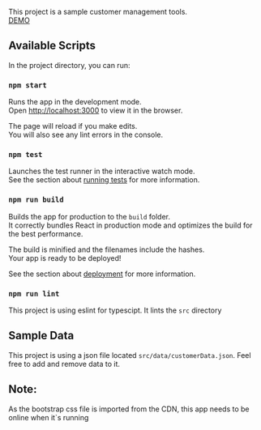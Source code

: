 This project is a sample customer management tools.<br>
[DEMO](https://ahadyekta.github.io/react-redux-typescript-customer-management)
## Available Scripts

In the project directory, you can run:

### `npm start`

Runs the app in the development mode.<br>
Open [http://localhost:3000](http://localhost:3000) to view it in the browser.

The page will reload if you make edits.<br>
You will also see any lint errors in the console.

### `npm test`

Launches the test runner in the interactive watch mode.<br>
See the section about [running tests](https://facebook.github.io/create-react-app/docs/running-tests) for more information.

### `npm run build`

Builds the app for production to the `build` folder.<br>
It correctly bundles React in production mode and optimizes the build for the best performance.

The build is minified and the filenames include the hashes.<br>
Your app is ready to be deployed!

See the section about [deployment](https://facebook.github.io/create-react-app/docs/deployment) for more information.

### `npm run lint`

This project is using eslint for typescipt. It lints the `src` directory


## Sample Data

This project is using a json file located `src/data/customerData.json`. Feel free to add and remove data to it.

## Note:
As the bootstrap css file is imported from the CDN, this app needs to be online when it`s running

